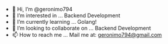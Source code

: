 - 👋 Hi, I’m @geronimo794
- 👀 I’m interested in ... Backend Development
- 🌱 I’m currently learning ... Golang!
- 💞️ I’m looking to collaborate on ... Backend Development
- 📫 How to reach me ... Mail me at: geronimo794@gmail.com

<!---
geronimo794/geronimo794 is a ✨ special ✨ repository because its `README.md` (this file) appears on your GitHub profile.
You can click the Preview link to take a look at your changes.
--->
